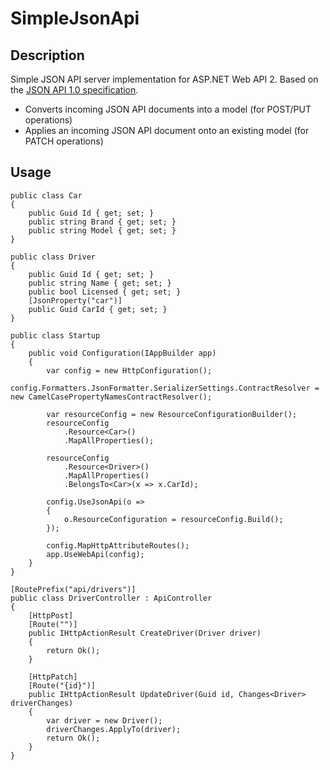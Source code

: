 # SimpleJsonApi

## Description

Simple JSON API server implementation for ASP.NET Web API 2. Based on the [JSON API 1.0 specification](http://jsonapi.org/format/).

* Converts incoming JSON API documents into a model (for POST/PUT operations)
* Applies an incoming JSON API document onto an existing model (for PATCH operations)

## Usage

    public class Car
    {
        public Guid Id { get; set; }
        public string Brand { get; set; }
        public string Model { get; set; }
    }
    
    public class Driver
    {
        public Guid Id { get; set; }
        public string Name { get; set; }
        public bool Licensed { get; set; }
        [JsonProperty("car")]
        public Guid CarId { get; set; }
    }

    public class Startup
    {
        public void Configuration(IAppBuilder app)
        {
            var config = new HttpConfiguration();
            config.Formatters.JsonFormatter.SerializerSettings.ContractResolver = new CamelCasePropertyNamesContractResolver();

            var resourceConfig = new ResourceConfigurationBuilder();
            resourceConfig
                .Resource<Car>()
                .MapAllProperties();

            resourceConfig
                .Resource<Driver>()
                .MapAllProperties()
                .BelongsTo<Car>(x => x.CarId);

            config.UseJsonApi(o =>
            {
                o.ResourceConfiguration = resourceConfig.Build();
            });

            config.MapHttpAttributeRoutes();
            app.UseWebApi(config);
        }
    }

    [RoutePrefix("api/drivers")]
    public class DriverController : ApiController
    {
        [HttpPost]
        [Route("")]
        public IHttpActionResult CreateDriver(Driver driver)
        {
            return Ok();
        }

        [HttpPatch]
        [Route("{id}")]
        public IHttpActionResult UpdateDriver(Guid id, Changes<Driver> driverChanges)
        {
            var driver = new Driver();
            driverChanges.ApplyTo(driver);
            return Ok();
        }
    }
